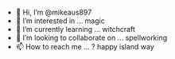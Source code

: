 - 👋 Hi, I’m @mikeaus897
- 👀 I’m interested in ... magic
- 🌱 I’m currently learning ... witchcraft
- 💞️ I’m looking to collaborate on ...  spellworking
- 📫 How to reach me ... ? happy island way

<!---
mikeaus897/mikeaus897 is a ✨ special ✨ repository because its `README.md` (this file) appears on your GitHub profile.
You can click the Preview link to take a look at your changes.
--->
